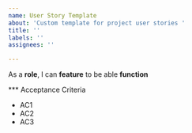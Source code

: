 ```yaml
---
name: User Story Template
about: 'Custom template for project user stories '
title: ''
labels: ''
assignees: ''

---
```


As a **role**, I can **feature** to be able **function** 

*** Acceptance Criteria 

- AC1
- AC2 
- AC3
